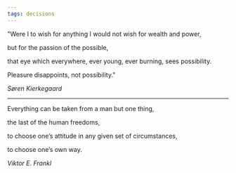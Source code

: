 ```yaml
---
tags: decisions
---
```


"Were I to wish for anything I would not wish for wealth and power, 

but for the passion of the possible, 

that eye which everywhere, ever young, ever burning, sees possibility. 

Pleasure disappoints, not possibility."

_Søren Kierkegaard_

---

Everything can be taken from a man but one thing, 

the last of the human freedoms, 

to choose one’s attitude in any given set of circumstances, 

to choose one’s own way.

_Viktor E. Frankl_

